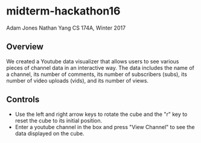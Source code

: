 # midterm-hackathon16

Adam Jones
Nathan Yang
CS 174A, Winter 2017

## Overview

We created a Youtube data visualizer that allows users to see various pieces of channel data in an interactive way. The data includes the name of a channel, its number of comments, its number of subscribers (subs), its number of video uploads (vids), and its number of views.

## Controls

* Use the left and right arrow keys to rotate the cube and the "r" key to reset the cube to its initial position.
* Enter a youtube channel in the box and press "View Channel" to see the data displayed on the cube.

